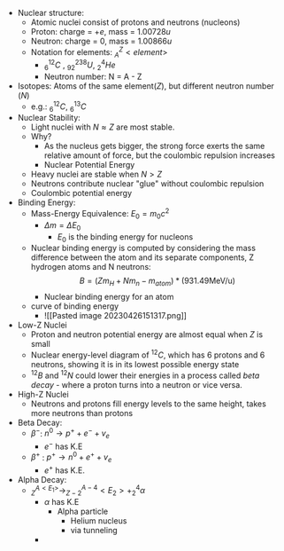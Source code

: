 - Nuclear structure:
	- Atomic nuclei consist of protons and neutrons (nucleons)
	- Proton: charge = $+e$, mass = $1.00728 u$  
	- Neutron: charge = $0$, mass = $1.00866 u$ 
	- Notation for elements: $_{A}^{Z}<element>$ 
		- $_{6}^{12}C$ , $^{238}_{92}U$, $^{4}_{2}He$
		- Neutron number: N = A - Z
- Isotopes: Atoms of the same element($Z$), but different neutron number ($N$)
	- e.g.: $^{12}_{6}C$, $^{13}_{6}C$
- Nuclear Stability: 
	- Light nuclei with $N \approx Z$ are most stable.
	- Why?
		- As the nucleus gets bigger, the strong force exerts the same relative amount of force, but the coulombic repulsion increases
		- Nuclear Potential Energy
	- Heavy nuclei are stable when $N \gt Z$
	- Neutrons contribute nuclear "glue" without coulombic repulsion
	- Coulombic potential energy
- Binding Energy:
	- Mass-Energy Equivalence: $E_{0} = m_{0}c^{2}$
		- $\Delta m = \Delta E_{0}$
			- $E_{0}$ is the binding energy for nucleons
	- Nuclear binding energy is computed by considering the mass difference between the atom and its separate components, Z hydrogen atoms and N neutrons: $$B = (Zm_{H} + Nm_{n} - m_{atom}) * (931.49 \text {MeV/u})$$
		- Nuclear binding energy for an atom
	- curve of binding energy
		- ![[Pasted image 20230426151317.png]]
- Low-Z Nuclei
	- Proton and neutron potential energy are almost equal when $Z$ is small
	- Nuclear energy-level diagram of $^{12}C$, which has 6 protons and 6 neutrons, showing it is in its lowest possible energy state
	- $^{12}B$ and $^{12}N$ could lower their energies in a process called *beta decay* - where a proton turns into a neutron or vice versa.
- High-Z Nuclei
	- Neutrons and protons fill energy levels to the same height, takes more neutrons than protons
- Beta Decay:
	- $\beta^{-}$: $n^{0} \rightarrow p^{+} + e^{-} + v_{e}$
		- $e^{-}$ has K.E
	- $\beta^{+}$ : $p^{+} \rightarrow n^{0} + e^{+} + v_{e}$
		- $e^{+}$ has K.E.
- Alpha Decay:
	- $_Z^{A<E_{1}>}\rightarrow _{Z-2}^{A-4}<E_{2}> + ^4_2\alpha$
		- $\alpha$ has K.E
			- Alpha particle
				- Helium nucleus
				- via tunneling
		- 